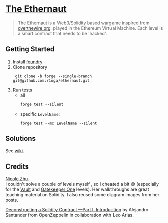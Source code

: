 # [The Ethernaut](https://ethernaut.openzeppelin.com/)
> The Ethernaut is a Web3/Solidity based wargame inspired from [overthewire.org](https://overthewire.org/wargames/), played in the Ethereum Virtual Machine. Each level is a smart contract that needs to be 'hacked'.

## Getting Started
1. Install [foundry](https://book.getfoundry.sh/getting-started/installation)
2. Clone repository
   ```commandline
    git clone -b forge --single-branch git@github.com:r1oga/ethernaut.git
   ```
3. Run tests
   - all
     ```commandline
     forge test --silent
     ```
   - specific `LevelName`:
     ```commandline
     forge test --mc LevelName --silent
     ```

## Solutions
See [wiki](https://github.com/r1oga/ethernaut/wiki).

## Credits
[Nicole Zhu](https://medium.com/@nicolezhu).  
I couldn't solve a couple of levels myself   , so I cheated a bit 😅  (especially for the [Vault](https://github.com/r1oga/ethernaut/wiki/08.-Vault) and [Gatekeeper One](https://github.com/r1oga/ethernaut/wiki/13.-GatekeeperOne) levels).
Her walkthroughs are great teaching material on Solidity.
I also reused some diagram images from her posts.

[Deconstructing a Solidity Contract —Part I: Introduction](https://blog.openzeppelin.com/deconstructing-a-solidity-contract-part-i-introduction-832efd2d7737/) by Alejandro Santander from OpenZeppelin in collaboration with Leo Arias.